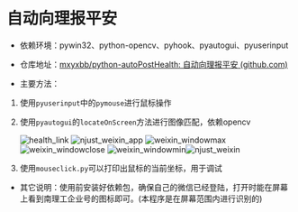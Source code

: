 # 自动向理报平安

- 依赖环境：pywin32、python-opencv、pyhook、pyautogui、pyuserinput

- 仓库地址：[mxyxbb/python-autoPostHealth: 自动向理报平安 (github.com)](https://github.com/mxyxbb/python-autoPostHealth)

- 主要方法：

1. 使用`pyuserinput`中的`pymouse`进行鼠标操作
2. 使用`pyautogui`的`locateOnScreen`方法进行图像匹配，依赖opencv
   
   ![health_link](https://i.loli.net/2021/08/03/IROnh3UFWHTfzEC.png) ![njust_weixin_app](https://i.loli.net/2021/08/03/jXTD1m7NIb8hYeG.png) ![weixin_windowmax](https://i.loli.net/2021/08/03/SprfFdycJPY2aXH.png) ![weixin_windowclose](https://i.loli.net/2021/08/03/Un6oym1IQjgO9K4.png) ![weixin_windowmin](https://i.loli.net/2021/08/03/bcPL7qGvOASZItR.png)![njust_weixin](https://i.loli.net/2021/08/03/123eutl597RXfSy.png)
3. 使用`mouseclick.py`可以打印出鼠标的当前坐标，用于调试

- 其它说明：使用前安装好依赖包，确保自己的微信已经登陆，打开时能在屏幕上看到南理工企业号的图标即可。(本程序是在屏幕范围内进行识别的)

